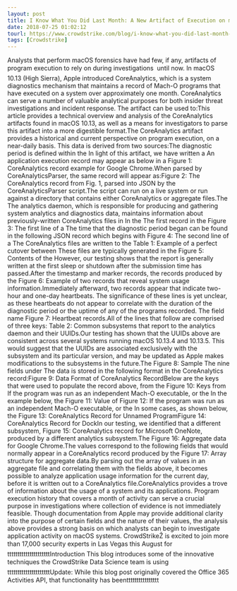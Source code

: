 ```yaml
---
layout: post
title: I Know What You Did Last Month: A New Artifact of Execution on macOS 10.13
date: 2018-07-25 01:02:12
tourl: https://www.crowdstrike.com/blog/i-know-what-you-did-last-month-a-new-artifact-of-execution-on-macos-10-13/
tags: [Crowdstrike]
---
```

Analysts that perform macOS forensics have had few, if any, artifacts of program execution to rely on during investigations  until now. In macOS 10.13 (High Sierra), Apple introduced CoreAnalytics, which is a system diagnostics mechanism that maintains a record of Mach-O programs that have executed on a system over approximately one month. CoreAnalytics can serve a number of valuable analytical purposes for both insider threat investigations and incident response. The artifact can be used to:This article provides a technical overview and analysis of the CoreAnalytics artifacts found in macOS 10.13, as well as a means for investigators to parse this artifact into a more digestible format.The CoreAnalytics artifact provides a historical and current perspective on program execution, on a near-daily basis. This data is derived from two sources:The diagnostic period is defined within the In light of this artifact, we have written a An application execution record may appear as below in a Figure 1: CoreAnalytics record example for Google Chrome.When parsed by CoreAnalyticsParser, the same record will appear as:Figure 2: The CoreAnalytics record from Fig. 1, parsed into JSON by the CoreAnalyticsParser script.The script can run on a live system or run against a directory that contains either CoreAnalytics or aggregate files.The The analytics daemon, which is responsible for producing and gathering system analytics and diagnostics data, maintains information about previously-written CoreAnalytics files in In the The first record in the Figure 3: The first line of a The time that the diagnostic period began can be found in the following JSON record which begins with Figure 4: The second line of a The CoreAnalytics files are written to the Table 1: Example of a perfect cutover between These files are typically generated in the Figure 5: Contents of the However, our testing shows that the report is generally written at the first sleep or shutdown after the submission time has passed.After the timestamp and marker records, the records produced by the Figure 6: Example of two records that reveal system usage information.Immediately afterward, two records appear that indicate two-hour and one-day heartbeats. The significance of these lines is yet unclear, as these heartbeats do not appear to correlate with the duration of the diagnostic period or the uptime of any of the programs recorded. The field name Figure 7: Heartbeat records.All of the lines that follow are comprised of three keys: Table 2: Common subsystems that report to the analytics daemon and their UUIDs.Our testing has shown that the UUIDs above are consistent across several systems running macOS 10.13.4 and 10.13.5. This would suggest that the UUIDs are associated exclusively with the subsystem and its particular version, and may be updated as Apple makes modifications to the subsystems in the future.The Figure 8: Sample The nine fields under The data is stored in the following format in the CoreAnalytics record:Figure 9: Data Format of CoreAnalytics RecordBelow are the keys that were used to populate the record above, from the Figure 10: Keys from If the program was run as an independent Mach-O executable, or the In the example below, the Figure 11: Value of Figure 12: If the program was run as an independent Mach-O executable, or the In some cases, as shown below, the Figure 13: CoreAnalytics Record for Unnamed ProgramFigure 14: CoreAnalytics Record for DockIn our testing, we identified that a different subsystem, Figure 15: CoreAnalytics record for Microsoft OneNote, produced by a different analytics subsystem.The Figure 16: Aggregate data for Google Chrome.The values correspond to the following fields that would normally appear in a CoreAnalytics record produced by the Figure 17: Array structure for aggregate data.By parsing out the array of values in an aggregate file and correlating them with the fields above, it becomes possible to analyze application usage information for the current day, before it is written out to a CoreAnalytics file.CoreAnalytics provides a trove of information about the usage of a system and its applications. Program execution history that covers a month of activity can serve a crucial purpose in investigations where collection of evidence is not immediately feasible. Though documentation from Apple may provide additional clarity into the purpose of certain fields and the nature of their values, the analysis above provides a strong basis on which analysts can begin to investigate application activity on macOS systems. CrowdStrikeŽ is excited to join more than 17,000 security experts in Las Vegas this August fortttttttttttttttttttttIntroduction This blog introduces some of the innovative techniques the CrowdStrike Data Science team is usingtttttttttttttttttttttUpdate: While this blog post originally covered the Office 365 Activities API, that functionality has beentttttttttttttttt
